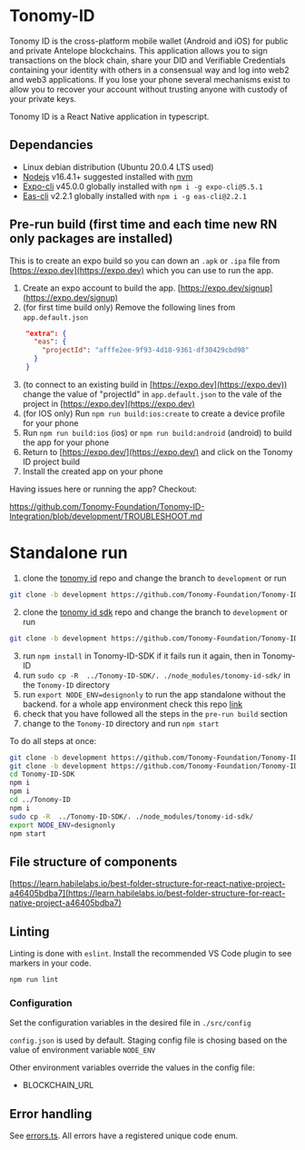 # Tonomy-ID

Tonomy ID is the cross-platform mobile wallet (Android and iOS) for public and private Antelope blockchains. This application allows you to sign transactions on the block chain, share your DID and Verifiable Credentials containing your identity with others in a consensual way and log into web2 and web3 applications. If you lose your phone several mechanisms exist to allow you to recover your account without trusting anyone with custody of your private keys.

Tonomy ID is a React Native application in typescript.

## Dependancies

- Linux debian distribution (Ubuntu 20.0.4 LTS used)
- [Nodejs](https://nodejs.org) v16.4.1+ suggested installed with [nvm](https://github.com/nvm-sh/nvm)
- [Expo-cli](https://expo.dev)  v45.0.0 globally installed with `npm i -g expo-cli@5.5.1`
- [Eas-cli](https://docs.expo.dev/workflow/expo-cli/) v2.2.1 globally installed with `npm i -g eas-cli@2.2.1`

## Pre-run build (first time and each time new RN only packages are installed)

This is to create an expo build so you can down an `.apk` or `.ipa` file from [https://expo.dev](https://expo.dev) which you can use to run the app.

1. Create an expo account to build the app. [https://expo.dev/signup](https://expo.dev/signup)
2. (for first time build only) Remove the following lines from `app.default.json`

```json
    "extra": {
      "eas": {
        "projectId": "afffe2ee-9f93-4d18-9361-df30429cbd98"
      }
    }
```

3. (to connect to an existing build in [https://expo.dev](https://expo.dev)) change the value of "projectId" in `app.default.json` to the vale of the project in [https://expo.dev](https://expo.dev)
4. (for IOS only) Run `npm run build:ios:create` to create a device profile for your phone
5. Run `npm run build:ios` (ios) or `npm run build:android` (android) to build the app for your phone
6. Return to [https://expo.dev/](https://expo.dev/) and click on the Tonomy ID project build
7. Install the created app on your phone

Having issues here or running the app? Checkout:

https://github.com/Tonomy-Foundation/Tonomy-ID-Integration/blob/development/TROUBLESHOOT.md

# Standalone run

1. clone the [tonomy id](https://github.com/Tonomy-Foundation/Tonomy-ID.git) repo and change the branch to `development` or run

```bash
git clone -b development https://github.com/Tonomy-Foundation/Tonomy-ID.git
```

2. clone the [tonomy id sdk](https://github.com/Tonomy-Foundation/Tonomy-ID-SDK.git) repo and change the branch to `development` or run

```bash
git clone -b development https://github.com/Tonomy-Foundation/Tonomy-ID-SDK.git
```

3. run `npm install` in Tonomy-ID-SDK if it fails run it again, then in Tonomy-ID
4. run `sudo cp -R  ../Tonomy-ID-SDK/. ./node_modules/tonomy-id-sdk/` in the `Tonomy-ID` directory
5. run `export NODE_ENV=designonly` to run the app standalone without the backend. for a whole app environment check this repo [link](https://github.com/Tonomy-Foundation/Tonomy-ID-Integration.git)
5. check that you have followed all the steps in the `pre-run build` section
6. change to the `Tonomy-ID` directory and run `npm start`

To do all steps at once:

```bash
git clone -b development https://github.com/Tonomy-Foundation/Tonomy-ID.git
git clone -b development https://github.com/Tonomy-Foundation/Tonomy-ID-SDK.git
cd Tonomy-ID-SDK
npm i
npm i
cd ../Tonomy-ID
npm i
sudo cp -R  ../Tonomy-ID-SDK/. ./node_modules/tonomy-id-sdk/
export NODE_ENV=designonly
npm start
```


## File structure of components

[https://learn.habilelabs.io/best-folder-structure-for-react-native-project-a46405bdba7](https://learn.habilelabs.io/best-folder-structure-for-react-native-project-a46405bdba7)

## Linting

Linting is done with `eslint`. Install the recommended VS Code plugin to see markers in your code.

```bash
npm run lint
```

### Configuration

Set the configuration variables in the desired file in `./src/config`

`config.json` is used by default. Staging config file is chosing based on the value of environment variable `NODE_ENV`

Other environment variables override the values in the config file:

- BLOCKCHAIN_URL

## Error handling

See [errors.ts](./src/utils/errors.ts). All errors have a registered unique code enum.

